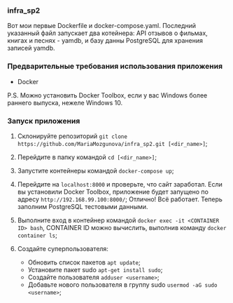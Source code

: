 ### infra_sp2
Вот мои первые Dockerfile и docker-compose.yaml. Последний указанный файл запускает два котейнера: API отзывов о фильмах, книгах и песнях - yamdb, и базу данны PostgreSQL для хранения записей yamdb.

### Предварительные требования использования приложения
- Docker

P.S. Можно установить Docker Toolbox, если у вас Windows более раннего выпуска, нежеле Windows 10.

### Запуск приложения
1. Склонируйте репозиторий `git clone https://github.com/MariaMozgunova/infra_sp2.git [<dir_name>]`;
2. Перейдите в папку командой `cd [<dir_name>]`;
3. Запустите контейнеры командой `docker-compose up`;
4. Перейдите на `localhost:8000` и проверьте, что сайт заработал. Если вы установили Docker Toolbox, приложение будет запущено по адресу `http://192.168.99.100:8000/`; 
Отлично! Всё работает. Теперь заполним PostgreSQL тестовыми данными.

1. Выполните вход в контейнер командой `docker exec -it <CONTAINER ID> bash`, CONTAINER ID можно вычислить, выполнив команду `docker container ls`;
2. Создайте суперпользователя:
   - Обновить список пакетов `apt update`;
   - Установите пакет sudo `apt-get install sudo`;
   - Создайте пользователя `adduser <username>`;
   - Добавьте нового пользователя в группу sudo `usermod -aG sudo <username>`;

